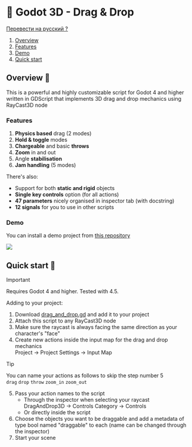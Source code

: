 # 🦥 Godot 3D - Drag & Drop

[Перевести на русский ?](PROCHTI.md)

1. [Overview](#overview-dart)
1. [Features](#features)
1. [Demo](#demo)
1. [Quick start](#quick-start-ocean)

## Overview :dart:

This is a powerful and highly customizable script for Godot 4 and higher written in GDScript that implements 3D drag and drop mechanics using RayCast3D node

### Features
1. **Physics based** drag (2 modes)
1. **Hold & toggle** modes
1. **Chargeable** and basic **throws**
1. **Zoom** in and out
1. Angle **stabilisation**
1. **Jam handling** (5 modes)

There's also:

- Support for both **static and rigid** objects
- **Single key controls** option (for all actions)
- **47 parameters** nicely organised in inspector tab (with docstring)
- **12 signals** for you to use in other scripts

### Demo

You can install a demo project from [this repository](https://github.com/JustKesha/godot-dragndrop-demo)

![](https://cdn.discordapp.com/attachments/1229518358022717594/1379718800206860318/ezgif.com-optimize_1.gif?ex=684142c3&is=683ff143&hm=718731ad846f24a569ad41064518ee7e72c826f8bff4377c9394a887b04f7219&)

## Quick start :ocean:

> [!IMPORTANT]
> Requires Godot 4 and higher. Tested with 4.5.

Adding to your project:
1. Download [drag_and_drop.gd](./source/drag_and_drop.gd) and add it to your project
1. Attach this script to any RayCast3D node
1. Make sure the raycast is always facing the same direction as your character's "face"
1. Create new actions inside the input map for the drag and drop mechanics<br>
Project → Project Settings → Input Map<br>

> [!TIP]
> You can name your actions as follows to skip the step number 5<br>
> `drag` `drop` `throw` `zoom_in` `zoom_out`

5. Pass your action names to the script<br>
    - Through the inspector when selecting your raycast<br>
    DragAndDrop3D → Controls Category →  Controls
    - Or directly inside the script
5. Choose the objects you want to be draggable and add a metadata of type bool named "draggable" to each (name can be changed through the inspector)
5. Start your scene
